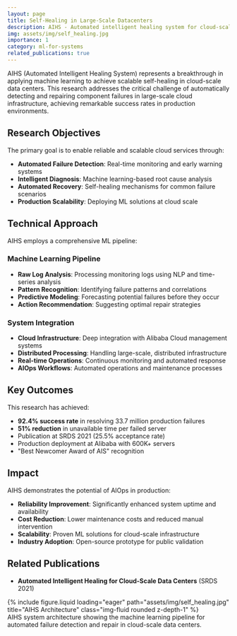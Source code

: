 ```yaml
---
layout: page
title: Self-Healing in Large-Scale Datacenters
description: AIHS - Automated intelligent healing system for cloud-scale data centers using machine learning
img: assets/img/self_healing.jpg
importance: 1
category: ml-for-systems
related_publications: true
---
```


AIHS (Automated Intelligent Healing System) represents a breakthrough in applying machine learning to achieve scalable self-healing in cloud-scale data centers. This research addresses the critical challenge of automatically detecting and repairing component failures in large-scale cloud infrastructure, achieving remarkable success rates in production environments.

## Research Objectives

The primary goal is to enable reliable and scalable cloud services through:
- **Automated Failure Detection**: Real-time monitoring and early warning systems
- **Intelligent Diagnosis**: Machine learning-based root cause analysis
- **Automated Recovery**: Self-healing mechanisms for common failure scenarios
- **Production Scalability**: Deploying ML solutions at cloud scale

## Technical Approach

AIHS employs a comprehensive ML pipeline:

### Machine Learning Pipeline
- **Raw Log Analysis**: Processing monitoring logs using NLP and time-series analysis
- **Pattern Recognition**: Identifying failure patterns and correlations
- **Predictive Modeling**: Forecasting potential failures before they occur
- **Action Recommendation**: Suggesting optimal repair strategies

### System Integration
- **Cloud Infrastructure**: Deep integration with Alibaba Cloud management systems
- **Distributed Processing**: Handling large-scale, distributed infrastructure
- **Real-time Operations**: Continuous monitoring and automated response
- **AIOps Workflows**: Automated operations and maintenance processes

## Key Outcomes

This research has achieved:
- **92.4% success rate** in resolving 33.7 million production failures
- **51% reduction** in unavailable time per failed server
- Publication at SRDS 2021 (25.5% acceptance rate)
- Production deployment at Alibaba with 600K+ servers
- "Best Newcomer Award of AIS" recognition

## Impact

AIHS demonstrates the potential of AIOps in production:
- **Reliability Improvement**: Significantly enhanced system uptime and availability
- **Cost Reduction**: Lower maintenance costs and reduced manual intervention
- **Scalability**: Proven ML solutions for cloud-scale infrastructure
- **Industry Adoption**: Open-source prototype for public validation

## Related Publications

- **Automated Intelligent Healing for Cloud-Scale Data Centers** (SRDS 2021)

<div class="row">
    <div class="col-sm mt-3 mt-md-0">
        {% include figure.liquid loading="eager" path="assets/img/self_healing.jpg" title="AIHS Architecture" class="img-fluid rounded z-depth-1" %}
    </div>
</div>
<div class="caption">
    AIHS system architecture showing the machine learning pipeline for automated failure detection and repair in cloud-scale data centers.
</div>
